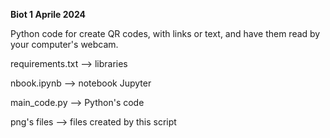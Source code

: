**Biot 1 Aprile 2024**

Python code for create QR codes, with links or text, and have them read by your computer's webcam.

   

requirements.txt --> libraries 

nbook.ipynb --> notebook Jupyter

main_code.py --> Python's code

png's files --> files created by this script
